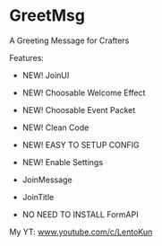 # GreetMsg
A Greeting Message for Crafters

Features:
 - NEW! JoinUI
 - NEW! Choosable Welcome Effect
 - NEW! Choosable Event Packet
 - NEW! Clean Code
 - NEW! EASY TO SETUP CONFIG
 - NEW! Enable Settings
 - JoinMessage
 - JoinTitle

 - NO NEED TO INSTALL FormAPI

My YT: www.youtube.com/c/LentoKun
